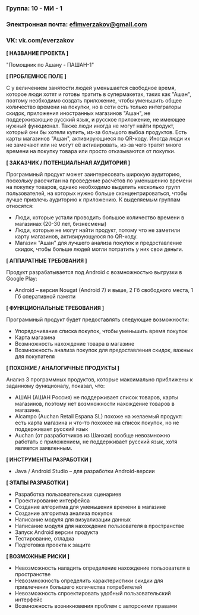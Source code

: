 ﻿### Группа: 10 - МИ - 1
### Электронная почта: efimverzakov@gmail.com
### VK: vk.com/everzakov


**[ НАЗВАНИЕ ПРОЕКТА ]**

"Помощник по Ашану - ПАШАН-1"

**[ ПРОБЛЕМНОЕ ПОЛЕ ]**

С у величением занятости людей уменьшается свободное время, которое люди хотят и готовы тратить в супермакетах, таких как "Ашан", поэтому необходимо создать приложение, чтобы уменьшить общее количество времени на покупки, но в сети есть только интеграторы скидок, приложения иностранных магазинов "Ашан", не поддерживающие русский язык, и русское приложение, не имеющее нужный функционал. Также люди иногда не могут найти продукт, который они бы хотели купить, из-за большого выбоа продуктов. Есть карты магазинов "Ашан", активирующиеся по QR-коду. Иногда люди их не замечают или не могут её активировать, из-за чего тратят много времени на покупку товара или просто отказываются от покупки.

**[ ЗАКАЗЧИК / ПОТЕНЦИАЛЬНАЯ АУДИТОРИЯ ]**

Программный продукт может заинтересовать широкую аудиторию, поскольку рассчитан на проведение расчётов по уменьшению времени на покупку товаров, однако необходимо выделить несколько групп пользователей, на которых нужно больше сконцентрироваться, чтобы лучше привлечь аудиторию к приложению. К выделяемым группам относятся:

* Люди, которые устали проводить большое количество времени в магазинах (20-30 лет, бизнесмены)
* Люди, которые не могут найти продукт, потому что не заметили карту магазинов, активирующуюся по QR-коду.
* Магазин "Ашан" для лучшего анализа покупок и предоставление скидок, чтобы больше людей могли потратить у них свои деньги. 

**[ АППАРАТНЫЕ ТРЕБОВАНИЯ ]** 

Продукт разрабатывается под Android с возмножностью выгрузки в Google Play:

* Android – версия Nougat (Android 7) и выше, 2 Гб свободного места, 1 Гб оперативной памяти 

**[ ФУНКЦИОНАЛЬНЫЕ ТРЕБОВАНИЯ ]**

Программный продукт будет предоставлять следующие возможности:
* Упорядочивание списка покупок, чтобы уменьшить время покупок
* Карта магазина
* Возмножность нахождение товара в магазине
* Возмножность анализа покупок для предоставления скидок, важных для покупателя

**[ ПОХОЖИЕ / АНАЛОГИЧНЫЕ ПРОДУКТЫ ]**

Анализ 3 программных продуктов, которые максимально приближены к заданному функционалу, показал, что:

* АШАН (АШАН Россия) не поддерживает список товаров, карты магазинов, поэтому нет возмножности нахождение товаров в магазине. 
* Alcampo (Auchan Retail Espana SL) похоже на желаемый продукт: есть карта магазина и что-то похожее на список покупок, но не поддерживает русский язык
* Auchan (от разработчиков из Шанхая) вообще невозмножно работать с приложением, не поддерживает русский язык, хотя является заявленным. 

**[ ИНСТРУМЕНТЫ РАЗРАБОТКИ ]**

* Java / Android Studio – для разработки Android-версии

**[ ЭТАПЫ РАЗРАБОТКИ ]**

*	Разработка пользовательских сценариев
*	Проектирование интерфейса
*	Создание алгоритма для уменьшения времени в магазине
* 	Создание алгоритма анализа покупок
*	Написание модуля для визуализации данных
*	Написание модуля для нахождение пользователя в пространстве
*	Запуск Android версии продукта
*	Тестирование, отладка
*	Подготовка проекта к защите

**[ ВОЗМОЖНЫЕ РИСКИ ]**

*	Невозможность наладить определение нахождение пользователя в пространстве
*	Невозмножность определить характеристики скидки для привлечения большего количества потребителей
*	Невозможность спроектировать удобный пользовательский интерфейс 
*	Возмножность возникновения проблем с авторскими правами
